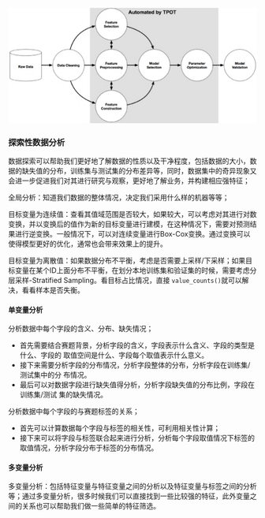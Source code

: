 ![](../../picture/1/320.png)

### 探索性数据分析

数据探索可以帮助我们更好地了解数据的性质以及干净程度，包括数据的大小，数据的缺失值的分布，训练集与测试集的分布差异等，同时，数据集中的奇异现象又会进一步促进我们对其进行研究与观察，更好地了解业务，并构建相应强特征；

全局分析：知道我们数据的整体情况，决定我们采用什么样的机器等等；

目标变量为连续值：查看其值域范围是否较大，如果较大，可以考虑对其进行对数变换，并以变换后的值作为新的目标变量进行建模，在这种情况下，需要对预测结果进行逆变换。一般情况下，可以对连续变量进行Box-Cox变换。通过变换可以使得模型更好的优化，通常也会带来效果上的提升。

目标变量为离散值：如果数据分布不平衡，考虑是否需要上采样/下采样；如果目标变量在某个ID上面分布不平衡，在划分本地训练集和验证集的时候，需要考虑分层采样-Stratified Sampling。看目标占比情况，直接 `value_counts()`就可以解决，看看样本是否失衡。

#### 单变量分析

分析数据中每个字段的含义、分布、缺失情况；

-  首先需要结合赛题背景，分析字段的含义，字段表示什么含义、字段的类型是什么、字段的 取值空间是什么、字段每个取值表示什么意义。
-  接下来需要分析字段的分布情况，分析字段整体的分布，分析字段在训练集/测试集中的分 布情况。
-  最后可以对数据字段进行缺失值得分析，分析字段缺失值的分布比例，字段在训练集/测试 集的缺失情况。

分析数据中每个字段的与赛题标签的关系； 

- 首先可以计算数据每个字段与标签的相关性，可利用相关性计算； 
- 接下来可以将字段与标签联合起来进行分析，分析每个字段取值情况下标签的取值情况，分析字段分布于标签的分布情况。

#### 多变量分析

多变量分析：包括特征变量与特征变量之间的分析以及特征变量与标签之间的分析等；通过多变量分析，很多时候我们可以直接找到一些比较强的特征，此外变量之间的关系也可以帮助我们做一些简单的特征筛选。